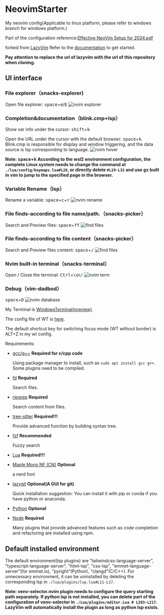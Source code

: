 # NeovimStarter

My neovim config(Applicable to linux platform, please refer to windows branch for windows platform.)

Part of the configuration reference:[Effective NeoVim Setup for 2024.pdf](https://cdn.jsdelivr.net/gh/wit-l/static_resources@latest/pdf/Effective%20NeoVim%20Setup%20for%202024.pdf)

forked from [LazyVim](https://github.com/LazyVim/starter.git)
Refer to the [documentation](https://lazyvim.github.io/installation) to get started.

**Pay attention to replace the url of lazyvim with the url of this repository when cloning.**

## UI interface

### File explorer（snacks-explorer)

Open file explorer: <kbd>space</kbd>+<kbd>e</kbd>/<kbd>E</kbd>
![nvim explorer](https://cdn.jsdelivr.net/gh/wit-l/filebed@main/images/17590250453161759025045064.png)

### Completion&documentation（blink.cmp+lsp）

Show var info under the cursor: <kbd>shift</kbd>+<kbd>k</kbd>

Open the URL under the cursor with the default browser: <kbd>space</kbd>+<kbd>k</kbd>. Blink.cmp is responsible for display and window triggering, and the data source is lsp corresponding to language.
![nvim hover](https://cdn.jsdelivr.net/gh/wit-l/filebed@main/images/17267351508081726735150586.png)

**Note: <kbd>space</kbd>+<kbd>k</kbd> According to the wsl2 environment configuration, the complete Linux system needs to change the command at `./lua/config/keymaps.lua#L28`, or directly delete `#L19-L32` and use <kbd>gx</kbd> built in vim to jump to the specified page in the browser.**

### Variable Rename（lsp）

Rename a variable: <kbd>space</kbd>+<kbd>c</kbd>+<kbd>r</kbd>
![nvim rename](https://cdn.jsdelivr.net/gh/wit-l/static_resources@latest/images/pic/nvim-hover-2.png)

### File finds-according to file name/path.（snacks-picker）

Search and Preview files: <kbd>space</kbd>+<kbd>f</kbd><kbd>f</kbd>
![find files](https://cdn.jsdelivr.net/gh/wit-l/filebed@main/images/17590253743121759025373411.png)

### File finds-according to file content（snacks-picker）

Search and Preview files content: <kbd>space</kbd>+<kbd>/</kbd>
![find files](https://cdn.jsdelivr.net/gh/wit-l/filebed@main/images/17590271943101759027193496.png)

### Nvim built-in terminal（snacks-terminal）

Open / Close the terminal: <kbd>Ctrl</kbd>+<kbd>\\</kbd>or<kbd>/</kbd>
![nvim term](https://cdn.jsdelivr.net/gh/wit-l/filebed@main/images/17590254603111759025460023.png)

### Debug（vim-dadbod）

<kbd>space</kbd>+<kbd>D</kbd>
![nvim database](https://cdn.jsdelivr.net/gh/wit-l/static_resources@latest/images/pic/nvim-database.png)

My Terminal is [WindowsTerminal(preview)](https://github.com/microsoft/terminal).

The config file of WT is [here](https://github.com/WittyCo/Dotfiles/blob/main/windows/WindowsTerminal/settings.json).

The default shortcut key for switching focus mode (WT without border) is ALT+Z in my wt config.

Requirements:

- [gcc/g++](https://gcc.gnu.org/) **Required for c/cpp code**

  Using package manager to install, such as `sudo apt install gcc g++`. Some plugins need to be compiled.

- [fd](https://github.com/sharkdp/fd) **Required**

  Search files.

- [ripgrep](https://github.com/BurntSushi/ripgrep) **Required**

  Search content from files.

- [tree-sitter](https://github.com/tree-sitter/tree-sitter) **Required!!!**

  Provide advanced function by building syntax tree.

- [fzf](https://github.com/junegunn/fzf) **Recommended**

  Fuzzy search

- [Lua](https://github.com/DevelopersCommunity/cmake-lua) **Required!!!**

- [Maple Mono NF (CN)](https://github.com/subframe7536/maple-font) **Optional**

  a nerd font

- [lazygit](https://github.com/jesseduffield/lazygit) **Optional(A GUI for git)**

  Quick installation suggestion: You can install it with pip or conda if you have python or anaconda.

- [Python](https://www.python.org/) **Optional**

- [Node](https://nodejs.org/) **Required**

  Many plugins that provide advanced features such as code completion and refactoring are installed using npm.

## Default installed environment

The default environment(lsp plugins) are "tailwindcss-language-server", "typescript-language-server", "html-lsp", "css-lsp", "emmet-language-server"(for emmet.io), "pyright"(Python), "clangd"(C/C++). For unnecessary environment, it can be uninstalled by deleting the corresponding lsp in `./lua/plugins/lsp.lua#L11-L17`.

**Note: venv-selector.nvim plugin needs to configure the query starting path separately. If python lsp is not installed, you can delete part of the configuration of venv-selector in `./Lua/plugins/editor.Lua # L203-L217`. LazyVim will automatically install the plugin as long as python lsp exists.**
